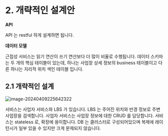 # 2. 개략적인 설계안

**API**

  API 는 restful 하게 설계하면 됩니다.

**데이터 모델**

  근접성 서비스는 읽기 연산이 쓰기 연산보다 더 많이 비율로 수행됩니다. 데이터 스키마는 두 개의 핵심 테이블이 있는데, 하나는 사업장 상세 정보의 business 테이블이고 다른 하나는 지리적 위치 색인 테이블 입니다.

## 2.1 개략적인 설계

![image-20240409225642322](images/1장_근접성_서비스/image-20240409225642322.png)

  서비스는 사업자 서비스와 LBS 가 있습니다. LBS 는 주어진 위치와 반경 정보로 주변 사업장을 검색합니다. 사업자 서비스는 사업장 정보에 대한 CRUD 를 담당합니다. 서비스는 stateless 로, 확장에 용이합니다. DB 는 클러스터로 구성되어있으며 복제에 레이턴시가 일부 있을 수 있지만 크게 문제되지 않습니다.



